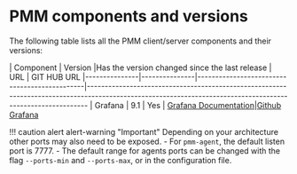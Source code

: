 # PMM components and versions

The following table lists all the PMM client/server components and their versions:


| Component     | Version      |Has the version changed since the last release | URL                                                                                           | GIT HUB URL
|---------------|---------------|----------------------------------------------|------------------------------------------------------------------------------------------------------------------------------------------------------------ 
| Grafana       | 9.1           | Yes                                          | [Grafana Documentation](https://grafana.com/docs/grafana/latest/administration/configuration/)|[Github Grafana](https://github.com/percona-platform/grafana)


!!! caution alert alert-warning "Important"
    Depending on your architecture other ports may also need to be exposed.
    - For `pmm-agent`, the default listen port is 7777.
    - The default range for agents ports can be changed with the flag `--ports-min` and  `--ports-max`, or in the configuration file.
